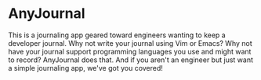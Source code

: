 # AnyJournal
This is a journaling app geared toward engineers wanting to keep a developer journal. Why not write your journal using Vim or Emacs? Why not have your journal support programming languages you use and might want to record? AnyJournal does that. And if you aren't an engineer but just want a simple journaling app, we've got you covered!
